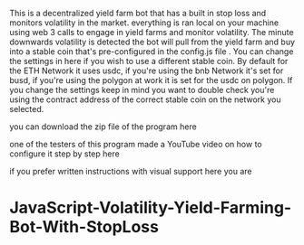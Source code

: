 This is a decentralized yield farm bot that has a built in stop loss and monitors volatility in the market. everything is ran local on your machine using web 3 calls to engage in yield farms and monitor volatility. The minute downwards volatility is detected the bot will pull from the yield farm and buy into a stable coin that's pre-configured in the config.js file . You can change the settings in here if you wish to use a different stable coin. By default for the ETH Network it uses usdc, if you're using the bnb Network it's set for busd, if you're using the polygon at work it is set for the usdc on polygon. 
If you change the settings keep in mind you want to double check you're using the contract address of the correct stable coin on the network you selected.

you can download the zip file of the program here

one of the testers of this program made a YouTube video on how to configure it step by step here

if you prefer written instructions with visual support here you are


# JavaScript-Volatility-Yield-Farming-Bot-With-StopLoss


